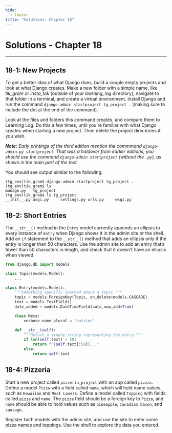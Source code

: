 ```yaml
---
hide:
  - footer
title: "Solutions: Chapter 18"
---
```


# Solutions - Chapter 18

---

## 18-1: New Projects

To get a better idea of what Django does, build a couple empty projects and look at what Django creates. Make a new folder with a simple name, like *tik_gram* or *insta_tok* (outside of your *learning_log* directory), navigate to that folder in a terminal, and create a virtual environment. Install Django and run the command `django-admin startproject tg_project .` (making sure to include the dot at the end of the command).

Look at the files and folders this command creates, and compare them to Learning Log. Do this a few times, until you’re familiar with what Django creates when starting a new project. Then delete the project directories if you wish.

***Note:** Early printings of the third edition mention the commmand `django-admin.py startproject`. That was a holdover from earlier editions; you should use the command `django-admin startproject` (without the `.py`), as shown in the main part of the text.*

You should see output similar to the following:

```
(tg_env)tik_gram$ django-admin startproject tg_project .
(tg_env)tik_gram$ ls
manage.py   tg_project
(tg_env)tik_gram$ ls tg_project 
__init__.py asgi.py     settings.py urls.py     wsgi.py
```

## 18-2: Short Entries

The `__str__()` method in the `Entry` model currently appends an ellipsis to every instance of `Entry` when Django shows it in the admin site or the shell. Add an `if` statement to the `__str__()` method that adds an ellipsis only if the entry is longer than 50 characters. Use the admin site to add an entry that’s fewer than 50 characters in length, and check that it doesn’t have an ellipsis when viewed.

```python title="models.py"
from django.db import models

class Topic(models.Model):
    ...

class Entry(models.Model):
    """Something specific learned about a topic."""
    topic = models.ForeignKey(Topic, on_delete=models.CASCADE)
    text = models.TextField()
    date_added = models.DateTimeField(auto_now_add=True)

    class Meta:
        verbose_name_plural = 'entries'

    def __str__(self):
        """Return a simple string representing the entry."""
        if len(self.text) > 50:
            return f"{self.text[:50]}..."
        else:
            return self.text
```

## 18-4: Pizzeria

Start a new project called `pizzeria_project` with an app called `pizzas`. Define a model `Pizza` with a field called `name`, which will hold name values, such as `Hawaiian` and `Meat Lovers`. Define a model called `Topping` with fields called `pizza` and `name`. The `pizza` field should be a foreign key to `Pizza`, and `name` should be able to hold values such as `pineapple`, `Canadian bacon`, and `sausage`.

Register both models with the admin site, and use the site to enter some pizza names and toppings. Use the shell to explore the data you entered.
